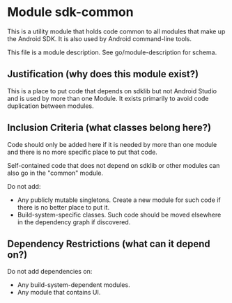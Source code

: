 # Module sdk-common

This is a utility module that holds code common to all modules that make up the Android
SDK. It is also used by Android command-line tools.

This file is a module description. See go/module-description for schema.

## Justification (why does this module exist?)

This is a place to put code that depends on sdklib but not Android Studio and is used by more
than one Module. It exists primarily to avoid code duplication between modules.

## Inclusion Criteria (what classes belong here?)

Code should only be added here if it is needed by more than one module and there is no more specific
place to put that code.

Self-contained code that does not depend on sdklib or other modules can also go in the "common"
module.

Do not add:
- Any publicly mutable singletons. Create a new module for such code if there is no better place
  to put it.
- Build-system-specific classes. Such code should be moved elsewhere in the dependency graph if
  discovered.

## Dependency Restrictions (what can it depend on?)

Do not add dependencies on:
- Any build-system-dependent modules.
- Any module that contains UI.
